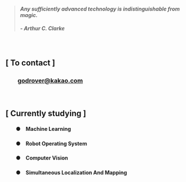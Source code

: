 > #### *Any sufficiently advanced technology is indistinguishable from magic.*
> ##### - Arthur C. Clarke

　

## **[ To contact ]**
### 　　**[godrover@kakao.com](mailto:godrover@kakao.com)**

　

## **[ Currently studying ]**

#### 　　●　Machine Learning
#### 　　●　Robot Operating System
#### 　　●　Computer Vision
#### 　　●　Simultaneous Localization And Mapping

